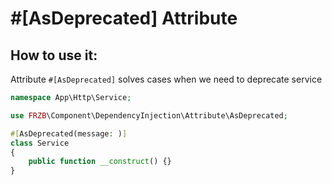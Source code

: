 #[AsDeprecated] Attribute
=============================

How to use it:
-------------

Attribute `#[AsDeprecated]` solves cases when we need to deprecate service

```php
namespace App\Http\Service;

use FRZB\Component\DependencyInjection\Attribute\AsDeprecated;

#[AsDeprecated(message: )]
class Service
{
    public function __construct() {}
}
```
